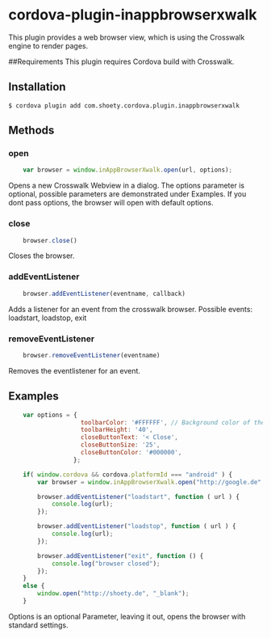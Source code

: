 # cordova-plugin-inappbrowserxwalk

This plugin provides a web browser view, which is using the Crosswalk engine
to render pages.

##Requirements
This plugin requires Cordova build with Crosswalk.


## Installation

    $ cordova plugin add com.shoety.cordova.plugin.inappbrowserxwalk

## Methods

### open
```js
	var browser = window.inAppBrowserXwalk.open(url, options);
```
Opens a new Crosswalk Webview in a dialog. The options parameter is optional, possible parameters
are demonstrated under Examples. If you dont pass options, the browser will open with default options.

### close
```js
	browser.close()
```
Closes the browser.

### addEventListener
```js
	browser.addEventListener(eventname, callback)
```
Adds a listener for an event from the crosswalk browser.
Possible events: loadstart, loadstop, exit

### removeEventListener
```js
	browser.removeEventListener(eventname)
```
Removes the eventlistener for an event.



## Examples
```js
	var options = {
    				toolbarColor: '#FFFFFF', // Background color of the toolbar in #RRGGBB
    				toolbarHeight: '40',
    				closeButtonText: '< Close',
    				closeButtonSize: '25',
    				closeButtonColor: '#000000',
		          };

    if( window.cordova && cordova.platformId === "android" ) {
		var browser = window.inAppBrowserXwalk.open("http://google.de", options);

		browser.addEventListener("loadstart", function ( url ) {
            console.log(url);
        });

        browser.addEventListener("loadstop", function ( url ) {
            console.log(url);
        });

        browser.addEventListener("exit", function () {
            console.log("browser closed");
        });
	}
	else {
		window.open("http://shoety.de", "_blank");
	}
```

Options is an optional Parameter, leaving it out, opens the browser with standard settings.
